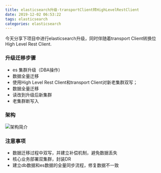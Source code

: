 ```yaml
---
title: elasticsearch升级-transportClient转HighLevelRestClient
date: 2019-12-02 06:53:22
tags: elasticsearch
categories: elasticsearch
---
```

今天分享下项目中进行elasticsearch升级，同时伴随着transport Client转换位High Level Rest Client.

### 升级迁移步骤
- es 集群升级（DBA操作）
- 数据全量迁移
- 使用High Level Rest Client和transport Client对新老集群双写；
- 数据全量迁移
- 读改到升级后新集群
- 老集群断写入

### 架构
![架构简介](/images/es_jg.png)


### 注意事项
- 数据迁移过程中双写，并建立补偿机制，避免数据丢失
- 核心业务部署双集群，封装DR
- 建立db数据和es数据的全量同步流程，修复数据不一致
